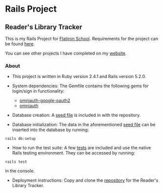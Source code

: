 # Rails Project

## Reader's Library Tracker

This is my Rails Project for [Flatiron School](https://flatironschool.com/). Requirements for the project can be found [here].

[here]: /spec.md

 You can see other projects I have completed on my [website](http://tylermaxwell.info/tylermaxwell/).

### About

* This project is written in Ruby version 2.4.1 and Rails version 5.2.0.

* System dependencies: The Gemfile contains the following gems for login/sign in functionality:

  - [omniauth-google-oauth2](https://rubygems.org/gems/omniauth-google-oauth2/versions/0.4.1)
  - [omniauth](https://rubygems.org/gems/omniauth)


* Database creation: A [seed file] is included in with the repository.

[seed file]: /db/seed.rb

* Database initialization: The data in the aforementioned [seed file] can be inserted into the database by running:

```
rails db:setup
```

* How to run the test suite: A few [tests] are included and use the native Rails testing environment. They can be accessed by running:

[tests]: /test/models/

```
rails test
```
in the console.

* Deployment instructions: Copy and clone the [repository](https://github.com/tmax818/RailsProject.git) for the Reader's Library Tracker.
